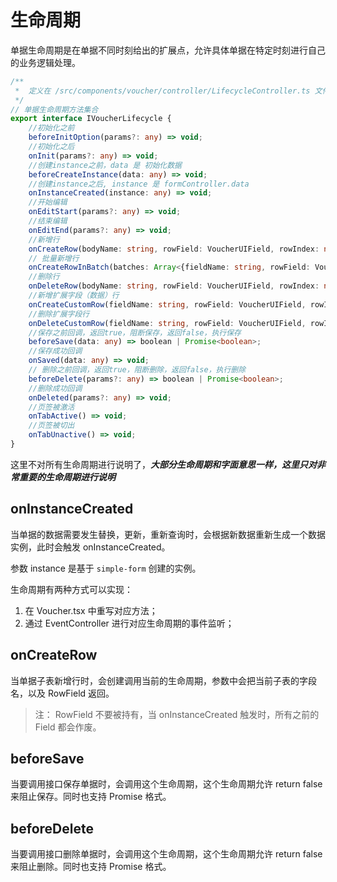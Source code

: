 # 生命周期

单据生命周期是在单据不同时刻给出的扩展点，允许具体单据在特定时刻进行自己的业务逻辑处理。

```typescript
/**
 *  定义在 /src/components/voucher/controller/LifecycleController.ts 文件中
 */
// 单据生命周期方法集合
export interface IVoucherLifecycle {
    //初始化之前
    beforeInitOption(params?: any) => void;
    //初始化之后
    onInit(params?: any) => void;
    //创建instance之前，data 是 初始化数据
    beforeCreateInstance(data: any) => void;
    //创建instance之后, instance 是 formController.data
    onInstanceCreated(instance: any) => void;
    //开始编辑
    onEditStart(params?: any) => void;
    //结束编辑
    onEditEnd(params?: any) => void;
    //新增行
    onCreateRow(bodyName: string, rowField: VoucherUIField, rowIndex: number, disposers: Array<Lambda>) => void;
    // 批量新增行
    onCreateRowInBatch(batches: Array<{fieldName: string, rowField: VoucherUIField, rowIndex: number, disposers: Array<Lambda>}>) => void;
    //删除行
    onDeleteRow(bodyName: string, rowField: VoucherUIField, rowIndex: number) => void;
    //新增扩展字段（数据）行
    onCreateCustomRow(fieldName: string, rowField: VoucherUIField, rowIndex: number, disposers: Array<Lambda>) => void;
    //删除扩展字段行
    onDeleteCustomRow(fieldName: string, rowField: VoucherUIField, rowIndex: number) => void;
    //保存之前回调，返回true，阻断保存，返回false，执行保存
    beforeSave(data: any) => boolean | Promise<boolean>;
    //保存成功回调
    onSaved(data: any) => void;
    // 删除之前回调，返回true，阻断删除，返回false，执行删除
    beforeDelete(params?: any) => boolean | Promise<boolean>;
    //删除成功回调
    onDeleted(params?: any) => void;
    //页签被激活
    onTabActive() => void;
    //页签被切出
    onTabUnactive() => void;
}
```

这里不对所有生命周期进行说明了，_**大部分生命周期和字面意思一样，这里只对非常重要的生命周期进行说明**_

## onInstanceCreated

当单据的数据需要发生替换，更新，重新查询时，会根据新数据重新生成一个数据实例，此时会触发 onInstanceCreated。

参数 instance 是基于 `simple-form` 创建的实例。

生命周期有两种方式可以实现：

1. 在 Voucher.tsx 中重写对应方法；
2. 通过 EventController 进行对应生命周期的事件监听；

## onCreateRow

当单据子表新增行时，会创建调用当前的生命周期，参数中会把当前子表的字段名，以及 RowField 返回。

> 注： RowField 不要被持有，当 onInstanceCreated 触发时，所有之前的 Field 都会作废。



## beforeSave

当要调用接口保存单据时，会调用这个生命周期，这个生命周期允许 return false 来阻止保存。同时也支持 Promise 格式。



## beforeDelete

当要调用接口删除单据时，会调用这个生命周期，这个生命周期允许 return false 来阻止删除。同时也支持 Promise 格式。

